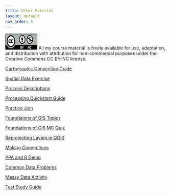 ```yaml
---
title: Other Material
layout: default
nav_order: 8
---
```


<img src="images/Cc_by-nc_icon.svg.png" alt="CC BY-NC License" width="100" height="50">
All my course material is freely available for use, adaptation, and distribution with attribution for non-commercial purposes under the Creative Commons CC BY-NC license. 

[Cartographic Convention Guide](https://docs.google.com/document/d/18-2nnxdJ1ISuHcluI0B5mvh2tnNuoV6E--zMdg_Gqdc/edit?usp=sharing)

[Spatial Data Exercise](https://docs.google.com/document/d/1FSQ_qW2N-UZt_c720G80TZH0uXBg0U63/edit?usp=sharing&ouid=101338019870957132383&rtpof=true&sd=true)

[Process Descriptions](https://docs.google.com/document/d/1o84N1MwLo5j0tP3yUH0KW8n8UWwWdalJMqSI1zyyoj8/edit?usp=sharing)

[Processing Quickstart Guide](https://docs.google.com/document/d/1e61QG_vqybpFGV94AhbItktJN4ToppYGMITKo7UDWXk/edit?usp=sharing)

[Practice Join](https://drive.google.com/drive/folders/1fuh0SP1bfQc22M8ZKSNRFMcdA4St-C8F?usp=sharing)

[Foundations of GIS Topics](https://docs.google.com/document/d/117RYCZIFXILcWkUGu9oqivkwGKa6bXMcm-XNmRleEyA/edit?usp=sharing)

[Foundations of GIS MC Quiz](https://docs.google.com/document/d/1sQ8zsAiAG9OtOrxZrl8xMCbkaRHyUPwyvMgkuFhsYQ8/edit?usp=sharing)

[Reprojecting Layers in QGIS](https://drive.google.com/file/d/1B08NJsHOk3ym3QWRDKSmx2tq1ggPW1Ep/view?usp=sharing)

[Making Connections](https://docs.google.com/document/d/103KxXsYEibByOTSYkn3FgpTGlRzhctUUdTz9SZQ26BI/edit?usp=sharing)

[PPA and R Demo](https://docs.google.com/document/d/1a7YA2BFCDEXrwZTChuIhUH9agkrlDQz--XDJp3qdF9U/edit?usp=sharing)

[Common Data Problems](https://docs.google.com/document/d/1nB9lRP9mrDJrQZt4XUZan9ArynpaWhMVuDQYGq2siSM/edit?usp=sharing)

[Messy Data Activity](https://docs.google.com/document/d/1PWukCCvfqK-fhtT8Bn77KKj4tE8AwWykmPgKrQNgpzk/edit?usp=sharing)

[Test Study Guide](https://docs.google.com/document/d/1-xMdItFV3pgP63OlK3D_8LJOhDfk-iO3cP8h0cL2sxE/edit?usp=sharing)
